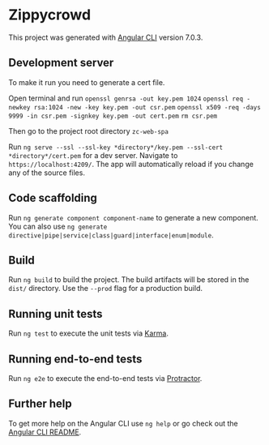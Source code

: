 # Zippycrowd

This project was generated with [Angular CLI](https://github.com/angular/angular-cli) version 7.0.3.

## Development server
To make it run you need to generate a cert file.

Open terminal and run
`openssl genrsa -out key.pem 1024`
`openssl req -newkey rsa:1024 -new -key key.pem -out csr.pem`
`openssl x509 -req -days 9999 -in csr.pem -signkey key.pem -out cert.pem`
`rm csr.pem`

Then go to the project root directory `zc-web-spa`

Run `ng serve --ssl --ssl-key *directory*/key.pem --ssl-cert *directory*/cert.pem` for a dev server. Navigate to `https://localhost:4209/`. The app will automatically reload if you change any of the source files.

## Code scaffolding

Run `ng generate component component-name` to generate a new component. You can also use `ng generate directive|pipe|service|class|guard|interface|enum|module`.

## Build

Run `ng build` to build the project. The build artifacts will be stored in the `dist/` directory. Use the `--prod` flag for a production build.

## Running unit tests

Run `ng test` to execute the unit tests via [Karma](https://karma-runner.github.io).

## Running end-to-end tests

Run `ng e2e` to execute the end-to-end tests via [Protractor](http://www.protractortest.org/).

## Further help

To get more help on the Angular CLI use `ng help` or go check out the [Angular CLI README](https://github.com/angular/angular-cli/blob/master/README.md).
